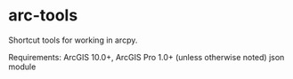 # arc-tools
Shortcut tools for working in arcpy.

Requirements:
ArcGIS 10.0+, ArcGIS Pro 1.0+ (unless otherwise noted)
json module
